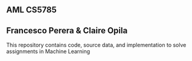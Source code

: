 ## AML CS5785 
## Francesco Perera & Claire Opila
This repository contains code, source data, and implementation to solve assignments in Machine Learning
